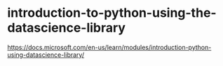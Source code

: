 # introduction-to-python-using-the-datascience-library
https://docs.microsoft.com/en-us/learn/modules/introduction-python-using-datascience-library/
